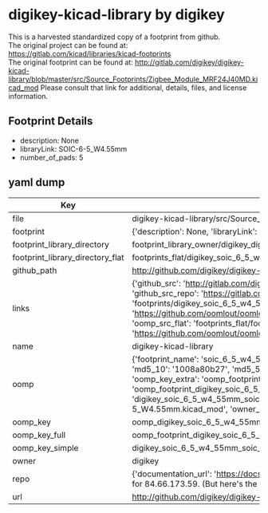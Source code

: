 # digikey-kicad-library by digikey  
This is a harvested standardized copy of a footprint from github.  
The original project can be found at:  
https://gitlab.com/kicad/libraries/kicad-footprints  
The original footprint can be found at:
http://gitlab.com/digikey/digikey-kicad-library/blob/master/src/Source_Footprints/Zigbee_Module_MRF24J40MD.kicad_mod
Please consult that link for additional, details, files, and license information.  
## Footprint Details
* description: None  
* libraryLink: SOIC-6-5_W4.55mm  
* number_of_pads: 5  
## yaml dump  
| Key | Value |  
| --- | --- |  
| file | digikey-kicad-library/src/Source_Footprints/SOIC-6-5_W4.55mm.kicad_mod |  
| footprint | {'description': None, 'libraryLink': 'SOIC-6-5_W4.55mm', 'number_of_pads': 5} |  
| footprint_library_directory | footprint_library_owner/digikey_digikey-kicad-library |  
| footprint_library_directory_flat | footprints_flat/digikey_soic_6_5_w4_55mm_soic_6_5_w4_55mm/working |  
| github_path | http://github.com/digikey/digikey-kicad-library/blob/master/src/Source_Footprints/SOIC-6-5_W4.55mm.kicad_mod |  
| links | {'github_src': 'http://gitlab.com/digikey/digikey-kicad-library/blob/master/src/Source_Footprints/Zigbee_Module_MRF24J40MD.kicad_mod', 'github_src_repo': 'https://gitlab.com/kicad/libraries/kicad-footprints', 'oomp_bot': 'footprints/digikey_soic_6_5_w4_55mm_soic_6_5_w4_55mm/working', 'oomp_bot_github': 'https://github.com/oomlout/oomlout_oomp_footprint_bot/tree/main/footprints/digikey_soic_6_5_w4_55mm_soic_6_5_w4_55mm/working', 'oomp_src_flat': 'footprints_flat/footprints_flat/digikey_soic_6_5_w4_55mm_soic_6_5_w4_55mm/working', 'oomp_src_flat_github': 'https://github.com/oomlout/oomlout_oomp_footprint_src/tree/main/footprints_flat/digikey_soic_6_5_w4_55mm_soic_6_5_w4_55mm/working'} |  
| name | digikey-kicad-library |  
| oomp | {'footprint_name': 'soic_6_5_w4_55mm', 'library_name': 'soic_6_5_w4_55mm_kicad_mod', 'md5': '1008a80b27b470d12e4aabdffab93be8', 'md5_10': '1008a80b27', 'md5_5': '1008a', 'md5_6': '1008a8', 'oomp_key': 'oomp_digikey_soic_6_5_w4_55mm_soic_6_5_w4_55mm', 'oomp_key_extra': 'oomp_footprint_digikey_soic_6_5_w4_55mm_soic_6_5_w4_55mm', 'oomp_key_full': 'oomp_footprint_digikey_soic_6_5_w4_55mm_soic_6_5_w4_55mm_1008a8', 'oomp_key_simple': 'digikey_soic_6_5_w4_55mm_soic_6_5_w4_55mm', 'original_filename': 'digikey-kicad-library/src/Source_Footprints/SOIC-6-5_W4.55mm.kicad_mod', 'owner_name': 'digikey'} |  
| oomp_key | oomp_digikey_soic_6_5_w4_55mm_soic_6_5_w4_55mm |  
| oomp_key_full | oomp_footprint_digikey_soic_6_5_w4_55mm_soic_6_5_w4_55mm |  
| oomp_key_simple | digikey_soic_6_5_w4_55mm_soic_6_5_w4_55mm |  
| owner | digikey |  
| repo | {'documentation_url': 'https://docs.github.com/rest/overview/resources-in-the-rest-api#rate-limiting', 'message': "API rate limit exceeded for 84.66.173.59. (But here's the good news: Authenticated requests get a higher rate limit. Check out the documentation for more details.)"} |  
| url | http://github.com/digikey/digikey-kicad-library |  

